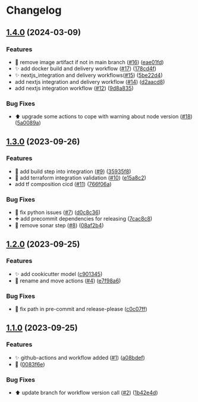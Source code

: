 # Changelog

## [1.4.0](https://github.com/Foxon-Consulting/github-actions/compare/1.3.0...1.4.0) (2024-03-09)


### Features

* :construction_worker: remove image artifact if not in main branch ([#16](https://github.com/Foxon-Consulting/github-actions/issues/16)) ([eae01fd](https://github.com/Foxon-Consulting/github-actions/commit/eae01fd8b7a929ca1eadec5b434a2b68b7346e50))
* :sparkles: add docker build and delivery workflow ([#17](https://github.com/Foxon-Consulting/github-actions/issues/17)) ([178cd4f](https://github.com/Foxon-Consulting/github-actions/commit/178cd4f7a95261b93743009e9026f96952a6d1f8))
* :sparkles: nextjs_integration and delivery workflows([#15](https://github.com/Foxon-Consulting/github-actions/issues/15)) ([5be22d4](https://github.com/Foxon-Consulting/github-actions/commit/5be22d40d461495cd16f2921d0594a2c8da6dcf8))
* add nextjs integration and delivery workflow ([#14](https://github.com/Foxon-Consulting/github-actions/issues/14)) ([d2aacd8](https://github.com/Foxon-Consulting/github-actions/commit/d2aacd8f15f69121cf6b33d0f0e1e5fa5405f5fb))
* add nextjs integration workflow ([#12](https://github.com/Foxon-Consulting/github-actions/issues/12)) ([9d8a835](https://github.com/Foxon-Consulting/github-actions/commit/9d8a83534f0ae2c2351e93e575f7c1313d77c0ba))


### Bug Fixes

* :arrow_up: upgrade some actions to cope with warning about node version ([#18](https://github.com/Foxon-Consulting/github-actions/issues/18)) ([5a0089a](https://github.com/Foxon-Consulting/github-actions/commit/5a0089a436ec901d344253853aa5f458a0c7e41d))

## [1.3.0](https://github.com/Foxon-Consulting/github-actions/compare/1.2.0...1.3.0) (2023-09-26)


### Features

* :construction_worker: add build step into integration ([#9](https://github.com/Foxon-Consulting/github-actions/issues/9)) ([35935f8](https://github.com/Foxon-Consulting/github-actions/commit/35935f8c66799cc599cbe7ec26eeeb7941f15c76))
* :construction_worker: add terraform integration validation ([#10](https://github.com/Foxon-Consulting/github-actions/issues/10)) ([e15a8c2](https://github.com/Foxon-Consulting/github-actions/commit/e15a8c252b9c614772d37181f55032f3df8ee695))
* add tf composition cicd ([#11](https://github.com/Foxon-Consulting/github-actions/issues/11)) ([766f06a](https://github.com/Foxon-Consulting/github-actions/commit/766f06aeadb678c50584c605c3a4db1c670b0fee))


### Bug Fixes

* :bug: fix python issues ([#7](https://github.com/Foxon-Consulting/github-actions/issues/7)) ([d0c8c36](https://github.com/Foxon-Consulting/github-actions/commit/d0c8c36f83728f8ad3e14a783b26c15eb8b18b6a))
* :heavy_plus_sign: add precommit dependencies for releasing ([7cac8c8](https://github.com/Foxon-Consulting/github-actions/commit/7cac8c8191a3a475ad6559fa335fdbe91a66e59e))
* :truck: remove sonar step ([#8](https://github.com/Foxon-Consulting/github-actions/issues/8)) ([08af2b4](https://github.com/Foxon-Consulting/github-actions/commit/08af2b4bda0c246b41372f28e66cf1e7e43d9b03))

## [1.2.0](https://github.com/Foxon-Consulting/github-actions/compare/1.1.0...1.2.0) (2023-09-25)


### Features

* :sparkles: add cookicutter model ([c901345](https://github.com/Foxon-Consulting/github-actions/commit/c90134530c39906790b2d5464b04ff9f8aff83b6))
* :truck: rename and move actions ([#4](https://github.com/Foxon-Consulting/github-actions/issues/4)) ([e7f98a6](https://github.com/Foxon-Consulting/github-actions/commit/e7f98a637be7c45ad48831c030b50dba1185c8af))


### Bug Fixes

* :truck: fix path in pre-commit and release-please ([c0c07ff](https://github.com/Foxon-Consulting/github-actions/commit/c0c07ffc58eadcf6de9d54b522544542687e9ca2))

## [1.1.0](https://github.com/Foxon-Consulting/github-actions/compare/v1.0.0...1.1.0) (2023-09-25)


### Features

* :sparkles: github-actions and workflow added ([#1](https://github.com/Foxon-Consulting/github-actions/issues/1)) ([a08bdef](https://github.com/Foxon-Consulting/github-actions/commit/a08bdef5b126573f66e5610e93f174490d220d2c))
* :tada: ([0083f6e](https://github.com/Foxon-Consulting/github-actions/commit/0083f6ebb81dfa7777766675dcd0ceea36672018))


### Bug Fixes

* :arrow_up: update branch for workflow version call ([#2](https://github.com/Foxon-Consulting/github-actions/issues/2)) ([1b42e4d](https://github.com/Foxon-Consulting/github-actions/commit/1b42e4d6d3960645c8af6509221a034dd90e7161))
